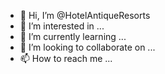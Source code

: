 - 👋 Hi, I’m @HotelAntiqueResorts
- 👀 I’m interested in ...
- 🌱 I’m currently learning ...
- 💞️ I’m looking to collaborate on ...
- 📫 How to reach me ...

<!---
HotelAntiqueResorts/HotelAntiqueResorts is a ✨ special ✨ repository because its `README.md` (this file) appears on your GitHub profile.
You can click the Preview link to take a look at your changes.
--->
